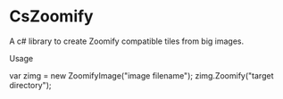 CsZoomify
=========

A c# library to create Zoomify compatible tiles from big images.

Usage

var zimg = new ZoomifyImage("image filename");
zimg.Zoomify("target directory");
